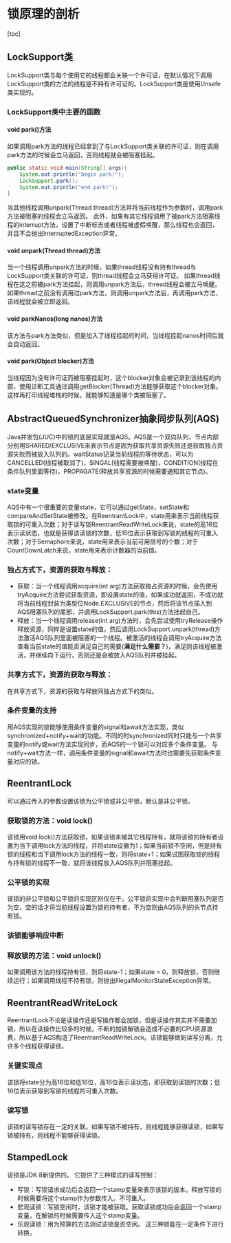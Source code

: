 # 锁原理的剖析
[toc]
## LockSupport类
LockSupport类与每个使用它的线程都会关联一个许可证，在默认情况下调用LockSupport类的方法的线程是不持有许可证的。LockSupport类是使用Unsafe类实现的。
### LockSupport类中主要的函数
#### void park()方法
如果调用park方法的线程已经拿到了与LockSupport类关联的许可证，则在调用park方法的时候会立马返回，否则线程就会被阻塞挂起。
```java
public static void main(String[] args){
    System.out.println("begin park!");
    LockSupport.park();
    System.out.println("end park!");
}
```
当其他线程调用unpark(Thread thread)方法并将当前线程作为参数时，调用park方法被阻塞的线程会立马返回。
此外，如果有其它线程调用了被park方法阻塞线程的interrupt方法，设置了中断标志或者线程被虚假唤醒，那么线程也会返回，并且不会抛出InterruptedException异常。
#### void unpark(Thread thread)方法
当一个线程调用unpark方法的时候，如果thread线程没有持有thread与LockSupport类关联的许可证，则thread线程会立马获得许可证。
如果thread线程在这之前被park方法挂起，则调用unpark方法后，thread线程会被立马唤醒。
如果thread之前没有调用过park方法，则调用unpark方法后，再调用park方法，该线程就会被立即返回。
#### void parkNanos(long nanos)方法
该方法与park方法类似，但是加入了线程挂起的时间，当线程挂起nanos时间后就会自动返回。
#### void park(Object blocker)方法
当线程因为没有许可证而被阻塞挂起时，这个blocker对象会被记录到该线程的内部，使用诊断工具通过调用getBlocker(Thread)方法能够获取这个blocker对象。这样再打印线程堆栈的时候，就能够知道是哪个类被阻塞了。

## AbstractQueuedSynchronizer抽象同步队列(AQS)
Java并发包(JUC)中的锁的底层实现就是AQS。AQS是一个双向队列，节点内部分别用SHARED/EXCLUSIVE来表示节点是因为获取共享资源失败还是获取独占资源失败而被放入队列的。waitStatus记录当前线程的等待状态，可以为CANCELLED(线程被取消了)，SINGAL(线程需要被唤醒)，CONDITION(线程在条件队列里面等待)，PROPAGATE(释放共享资源的时候需要通知其它节点)。
### state变量
AQS中有一个很重要的变量state，它可以通过getState，setState和compareAndSetState被修改。在ReentrantLock中，state用来表示当前线程获取锁的可重入次数；对于读写锁ReentrantReadWriteLock来说，state的高16位表示读状态，也就是获得该读锁的次数，低16位表示获取到写锁的线程的可重入次数；对于Semaphore来说，state用来表示当前可用信号的个数；对于CountDownLatch来说，state用来表示计数器的当前值。
### 独占方式下，资源的获取与释放：
- 获取：当一个线程调用acquire(int arg)方法获取独占资源的时候，会先使用tryAcquire方法尝试获取资源，即设置state的值，如果成功就返回，不成功就将当前线程封装为类型位Node.EXCLUSIVE的节点，然后将该节点插入到AQS阻塞队列的尾部，并调用LockSupport.park(this)方法挂起自己。  
- 释放：当一个线程调用release(int arg)方法时，会先尝试使用tryRelease操作释放资源，同样是设置state的值，然后调用LockSupport.unpark(thread)方法激活AQS队列里面被阻塞的一个线程。被激活的线程会调用tryAcquire方法查看当前state的值能否满足自己的需要(**满足什么需要？**)，满足则该线程被激活，并继续向下运行，否则还是会被放入AQS队列并被挂起。
### 共享方式下，资源的获取与释放：
在共享方式下，资源的获取与释放同独占方式下的类似。
### 条件变量的支持
用AQS实现的锁能够使用条件变量的signal和await方法实现，类似synchronized+notify+wait的功能。不同的时synchronized同时只能与一个共享变量的notify或wait方法实现同步，而AQS的一个锁可以对应多个条件变量。
与notify+wait方法一样，调用条件变量的signal和await方法时也需要先获取条件变量对应的锁。

## ReentrantLock
可以通过传入的参数设置该锁为公平锁或非公平锁，默认是非公平锁。
### 获取锁的方法：void lock()
该锁用void lock()方法获取锁，如果该锁未被其它线程持有，就将该锁的持有者设置为当下调用lock方法的线程，并将state设置为1；如果当前锁不空闲，但是持有锁的线程和当下调用lock方法的线程一致，则将state+1；如果试图获取锁的线程与持有锁的线程不一致，就将该线程放入AQS队列并阻塞挂起。
### 公平锁的实现
该锁的非公平锁和公平锁的实现区别仅在于，公平锁的实现中会判断阻塞队列是否为空，空的话才将当前线程设置为锁的持有者，不为空则由AQS队列的头节点持有锁。
### 该锁能够响应中断
### 释放锁的方法：void unlock()
如果调用该方法的线程持有锁，则将state-1；如果state = 0，则释放锁，否则继续运行；如果调用线程不持有锁，则抛出IllegalMonitorStateException异常。

## ReentrantReadWriteLock
ReentrantLock不论是读操作还是写操作都会加锁，但是读操作其实并不需要加锁，所以在读操作比较多的时候，不断的加锁解锁会造成不必要的CPU资源浪费，所以基于AQS构造了ReentrantReadWriteLock。该锁能够做到读写分离，允许多个线程获得读锁。
### 关键实现点
该锁将state分为高16位和低16位，高16位表示读状态，即获取到读锁的次数；低16位表示获取到写锁的线程的可重入次数。
### 读写锁
该锁的读写锁存在一定的关联。如果写锁不被持有，则线程能够获得读锁，如果写锁被持有，则线程不能够获得读锁。


## StampedLock
该锁是JDK 8新提供的。
它提供了三种模式的读写控制：
- 写锁：写锁请求成功后会返回一个stamp变量来表示该锁的版本。释放写锁的时候需要将这个stamp作为参数传入。不可重入。
- 悲观读锁：写锁空闲时，该锁才能被获取。获取读锁成功后会返回一个stamp变量，在解锁的时候需要传入这个stamp变量。
- 乐观读锁：用为预算的方法测试该锁是否空闲。
这三种锁能在一定条件下进行转换。